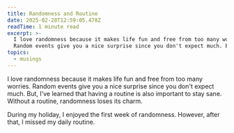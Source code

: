 ```yaml
---
title: Randomness and Routine
date: 2025-02-28T12:59:05.478Z
readTime: 1 minute read
excerpt: >-
  I love randomness because it makes life fun and free from too many worries.
  Random events give you a nice surprise since you don't expect much. But, I...
topics:
  - musings
---
```

I love randomness because it makes life fun and free from too many worries. Random events give you a nice surprise since you don't expect much. But, I've learned that having a routine is also important to stay sane. Without a routine, randomness loses its charm.
 
 During my holiday, I enjoyed the first week of randomness. However, after that, I missed my daily routine.
